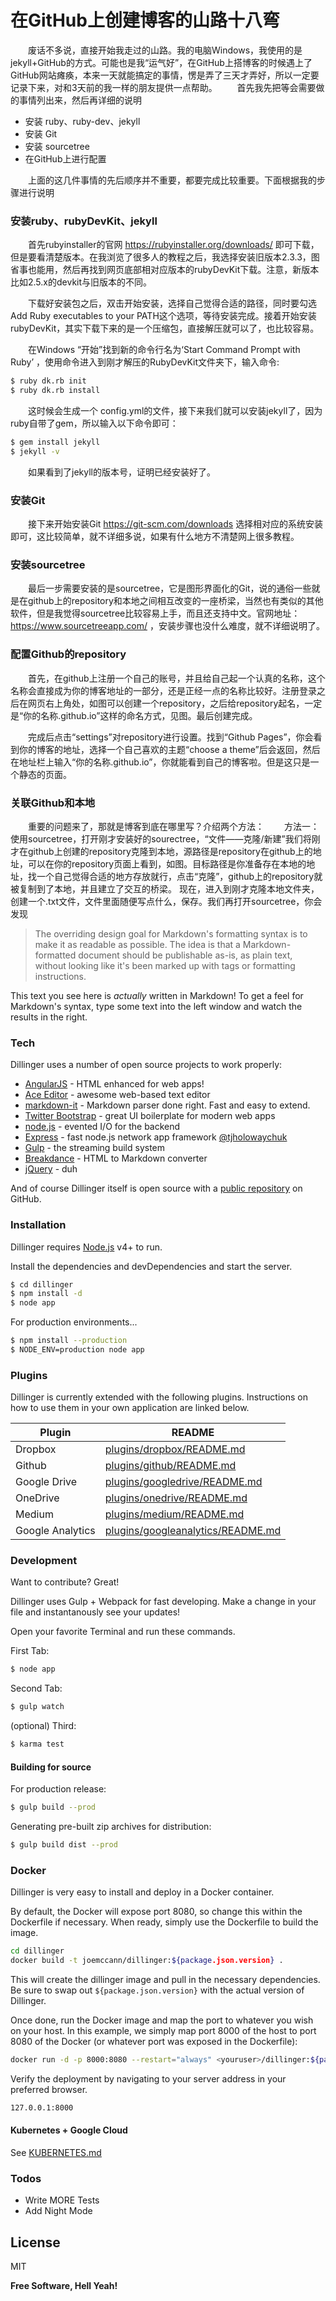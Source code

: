 # 在GitHub上创建博客的山路十八弯



&emsp;&emsp;废话不多说，直接开始我走过的山路。我的电脑Windows，我使用的是jekyll+GitHub的方式。可能也是我“运气好”，在GitHub上搭博客的时候遇上了GitHub网站瘫痪，本来一天就能搞定的事情，愣是弄了三天才弄好，所以一定要记录下来，对和3天前的我一样的朋友提供一点帮助。
&emsp;&emsp;首先我先把等会需要做的事情列出来，然后再详细的说明
  - 安装 ruby、ruby-dev、jekyll
  - 安装 Git
  - 安装 sourcetree
  - 在GitHub上进行配置

&emsp;&emsp;上面的这几件事情的先后顺序并不重要，都要完成比较重要。下面根据我的步骤进行说明
### 安装ruby、rubyDevKit、jekyll
&emsp;&emsp;首先rubyinstaller的官网 https://rubyinstaller.org/downloads/ 即可下载，但是要看清楚版本。在我浏览了很多人的教程之后，我选择安装旧版本2.3.3，图省事也能用，然后再找到网页底部相对应版本的rubyDevKit下载。注意，新版本比如2.5.x的devkit与旧版本的不同。

&emsp;&emsp;下载好安装包之后，双击开始安装，选择自己觉得合适的路径，同时要勾选Add Ruby executables to your PATH这个选项，等待安装完成。接着开始安装rubyDevKit，其实下载下来的是一个压缩包，直接解压就可以了，也比较容易。

&emsp;&emsp;在Windows “开始”找到新的命令行名为‘Start Command Prompt with Ruby’ ，使用命令进入到刚才解压的RubyDevKit文件夹下，输入命令:
```sh
$ ruby dk.rb init
$ ruby dk.rb install
```
&emsp;&emsp;这时候会生成一个 config.yml的文件，接下来我们就可以安装jekyll了，因为ruby自带了gem，所以输入以下命令即可：
```sh
$ gem install jekyll
$ jekyll -v
```
&emsp;&emsp;如果看到了jekyll的版本号，证明已经安装好了。
### 安装Git
&emsp;&emsp;接下来开始安装Git https://git-scm.com/downloads 选择相对应的系统安装即可，这比较简单，就不详细多说，如果有什么地方不清楚网上很多教程。
### 安装sourcetree
&emsp;&emsp;最后一步需要安装的是sourcetree，它是图形界面化的Git，说的通俗一些就是在github上的repository和本地之间相互改变的一座桥梁，当然也有类似的其他软件，但是我觉得sourcetree比较容易上手，而且还支持中文。官网地址：https://www.sourcetreeapp.com/ ，安装步骤也没什么难度，就不详细说明了。

### 配置Github的repository
&emsp;&emsp;首先，在github上注册一个自己的账号，并且给自己起一个认真的名称，这个名称会直接成为你的博客地址的一部分，还是正经一点的名称比较好。注册登录之后在网页右上角处，如图可以创建一个repository，之后给repository起名，一定是“你的名称.github.io”这样的命名方式，见图。最后创建完成。

&emsp;&emsp;完成后点击“settings”对repository进行设置。找到“Github Pages”，你会看到你的博客的地址，选择一个自己喜欢的主题“choose a theme”后会返回，然后在地址栏上输入“你的名称.github.io”，你就能看到自己的博客啦。但是这只是一个静态的页面。

### 关联Github和本地
&emsp;&emsp;重要的问题来了，那就是博客到底在哪里写？介绍两个方法：
&emsp;&emsp;方法一：使用sourcetree，打开刚才安装好的sourectree，“文件——克隆/新建”我们将刚才在github上创建的repository克隆到本地，源路径是repository在github上的地址，可以在你的repository页面上看到，如图。目标路径是你准备存在本地的地址，找一个自己觉得合适的地方存放就行，点击“克隆”，github上的repository就被复制到了本地，并且建立了交互的桥梁。
现在，进入到刚才克隆本地文件夹，创建一个.txt文件，文件里面随便写点什么，保存。我们再打开sourcetree，你会发现

> The overriding design goal for Markdown's
> formatting syntax is to make it as readable
> as possible. The idea is that a
> Markdown-formatted document should be
> publishable as-is, as plain text, without
> looking like it's been marked up with tags
> or formatting instructions.

This text you see here is *actually* written in Markdown! To get a feel for Markdown's syntax, type some text into the left window and watch the results in the right.

### Tech

Dillinger uses a number of open source projects to work properly:

* [AngularJS] - HTML enhanced for web apps!
* [Ace Editor] - awesome web-based text editor
* [markdown-it] - Markdown parser done right. Fast and easy to extend.
* [Twitter Bootstrap] - great UI boilerplate for modern web apps
* [node.js] - evented I/O for the backend
* [Express] - fast node.js network app framework [@tjholowaychuk]
* [Gulp] - the streaming build system
* [Breakdance](http://breakdance.io) - HTML to Markdown converter
* [jQuery] - duh

And of course Dillinger itself is open source with a [public repository][dill]
 on GitHub.

### Installation

Dillinger requires [Node.js](https://nodejs.org/) v4+ to run.

Install the dependencies and devDependencies and start the server.

```sh
$ cd dillinger
$ npm install -d
$ node app
```

For production environments...

```sh
$ npm install --production
$ NODE_ENV=production node app
```

### Plugins

Dillinger is currently extended with the following plugins. Instructions on how to use them in your own application are linked below.

| Plugin | README |
| ------ | ------ |
| Dropbox | [plugins/dropbox/README.md][PlDb] |
| Github | [plugins/github/README.md][PlGh] |
| Google Drive | [plugins/googledrive/README.md][PlGd] |
| OneDrive | [plugins/onedrive/README.md][PlOd] |
| Medium | [plugins/medium/README.md][PlMe] |
| Google Analytics | [plugins/googleanalytics/README.md][PlGa] |


### Development

Want to contribute? Great!

Dillinger uses Gulp + Webpack for fast developing.
Make a change in your file and instantanously see your updates!

Open your favorite Terminal and run these commands.

First Tab:
```sh
$ node app
```

Second Tab:
```sh
$ gulp watch
```

(optional) Third:
```sh
$ karma test
```
#### Building for source
For production release:
```sh
$ gulp build --prod
```
Generating pre-built zip archives for distribution:
```sh
$ gulp build dist --prod
```
### Docker
Dillinger is very easy to install and deploy in a Docker container.

By default, the Docker will expose port 8080, so change this within the Dockerfile if necessary. When ready, simply use the Dockerfile to build the image.

```sh
cd dillinger
docker build -t joemccann/dillinger:${package.json.version} .
```
This will create the dillinger image and pull in the necessary dependencies. Be sure to swap out `${package.json.version}` with the actual version of Dillinger.

Once done, run the Docker image and map the port to whatever you wish on your host. In this example, we simply map port 8000 of the host to port 8080 of the Docker (or whatever port was exposed in the Dockerfile):

```sh
docker run -d -p 8000:8080 --restart="always" <youruser>/dillinger:${package.json.version}
```

Verify the deployment by navigating to your server address in your preferred browser.

```sh
127.0.0.1:8000
```

#### Kubernetes + Google Cloud

See [KUBERNETES.md](https://github.com/joemccann/dillinger/blob/master/KUBERNETES.md)


### Todos

 - Write MORE Tests
 - Add Night Mode

License
----

MIT


**Free Software, Hell Yeah!**

[//]: # (These are reference links used in the body of this note and get stripped out when the markdown processor does its job. There is no need to format nicely because it shouldn't be seen. Thanks SO - http://stackoverflow.com/questions/4823468/store-comments-in-markdown-syntax)


   [dill]: <https://github.com/joemccann/dillinger>
   [git-repo-url]: <https://github.com/joemccann/dillinger.git>
   [john gruber]: <http://daringfireball.net>
   [df1]: <http://daringfireball.net/projects/markdown/>
   [markdown-it]: <https://github.com/markdown-it/markdown-it>
   [Ace Editor]: <http://ace.ajax.org>
   [node.js]: <http://nodejs.org>
   [Twitter Bootstrap]: <http://twitter.github.com/bootstrap/>
   [jQuery]: <http://jquery.com>
   [@tjholowaychuk]: <http://twitter.com/tjholowaychuk>
   [express]: <http://expressjs.com>
   [AngularJS]: <http://angularjs.org>
   [Gulp]: <http://gulpjs.com>

   [PlDb]: <https://github.com/joemccann/dillinger/tree/master/plugins/dropbox/README.md>
   [PlGh]: <https://github.com/joemccann/dillinger/tree/master/plugins/github/README.md>
   [PlGd]: <https://github.com/joemccann/dillinger/tree/master/plugins/googledrive/README.md>
   [PlOd]: <https://github.com/joemccann/dillinger/tree/master/plugins/onedrive/README.md>
   [PlMe]: <https://github.com/joemccann/dillinger/tree/master/plugins/medium/README.md>
   [PlGa]: <https://github.com/RahulHP/dillinger/blob/master/plugins/googleanalytics/README.md>
